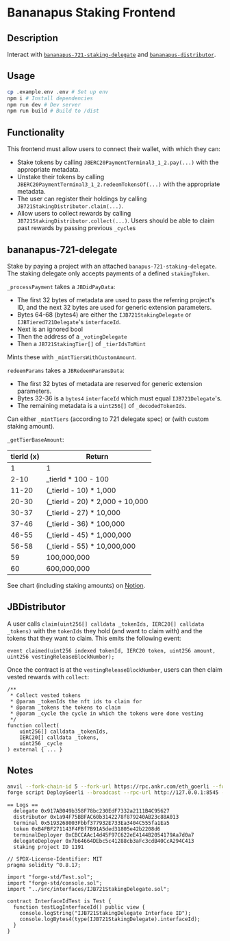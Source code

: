 # Bananapus Staking Frontend

## Description

Interact with [`bananapus-721-staking-delegate`](https://github.com/Bananapus/bananapus-721-staking-delegate/tree/feat/concept) and [`bananapus-distributor`](https://github.com/Bananapus/bananapus-distributor/tree/juice-distributor-alt).

## Usage

```bash
cp .example.env .env # Set up env
npm i # Install dependencies
npm run dev # Dev server
npm run build # Build to /dist
```

## Functionality

This frontend must allow users to connect their wallet, with which they can:
- Stake tokens by calling `JBERC20PaymentTerminal3_1_2.pay(...)` with the appropriate metadata.
- Unstake their tokens by calling `JBERC20PaymentTerminal3_1_2.redeemTokensOf(...)` with the appropriate metadata.
- The user can register their holdings by calling `JB721StakingDistributor.claim(...)`.
- Allow users to collect rewards by calling `JB721StakingDistributor.collect(...)`. Users should be able to claim past rewards by passing previous `_cycle`s

## bananapus-721-delegate

Stake by paying a project with an attached `banapus-721-staking-delegate`. The staking delegate only accepts payments of a defined `stakingToken`.

`_processPayment` takes a `JBDidPayData`:
- The first 32 bytes of metadata are used to pass the referring project's ID, and the next 32 bytes are used for generic extension parameters.
- Bytes 64-68 (bytes4) are either the `IJB721StakingDelegate` or `IJBTiered721Delegate`'s `interfaceId`.
- Next is an ignored bool
- Then the address of a `_votingDelegate`
- Then a `JB721StakingTier[]` of `_tierIdsToMint`

Mints these with `_mintTiersWithCustomAmount`.

`redeemParams` takes a `JBRedeemParamsData`:
- The first 32 bytes of metadata are reserved for generic extension parameters.
- Bytes 32-36 is a `bytes4` `interfaceId` which must equal `IJB721Delegate`'s.
- The remaining metadata is a `uint256[]` of `_decodedTokenIds`.

Can either `_mintTiers` (according to 721 delegate spec) or (with custom staking amount).

`_getTierBaseAmount`:

| tierId (x) | Return |
| --- | --- |
| 1 | 1 |
| 2-10 | \_tierId * 100 - 100 |
| 11-20 | (\_tierId - 10) * 1,000 |
| 20-30 | (\_tierId - 20) * 2,000 + 10,000 |
| 30-37 | (\_tierId - 27) * 10,000 |
| 37-46 | (\_tierId - 36) * 100,000 |
| 46-55 | (\_tierId - 45) * 1,000,000 |
| 56-58 | (\_tierId - 55) * 10,000,000 |
| 59 | 100,000,000 |
| 60 | 600,000,000 |

See chart (including staking amounts) on [Notion](https://www.notion.so/juicebox/veBanny-proposal-from-Jango-2-68c6f578bef84205a9f87e3f1057aa37).

## JBDistributor

A user calls `claim(uint256[] calldata _tokenIds, IERC20[] calldata _tokens)` with the `tokenIds` they hold (and want to claim with) and the tokens that they want to claim. This emits the following event:

```sol
event claimed(uint256 indexed tokenId, IERC20 token, uint256 amount, uint256 vestingReleaseBlockNumber);
```

Once the contract is at the `vestingReleaseBlockNumber`, users can then claim vested rewards with `collect`:

```sol
/**
 * Collect vested tokens
 * @param _tokenIds the nft ids to claim for
 * @param _tokens the tokens to claim
 * @param _cycle the cycle in which the tokens were done vesting
 */
function collect(
    uint256[] calldata _tokenIds,
    IERC20[] calldata _tokens,
    uint256 _cycle
) external { ... }
```

## Notes

```bash
anvil --fork-chain-id 5 --fork-url https://rpc.ankr.com/eth_goerli --fork-block-number <block-number>
forge script DeployGoerli --broadcast --rpc-url http://127.0.0.1:8545 --sender <sender> --private-key <private-key>
```

```
== Logs ==
  delegate 0x917AB049b358F78bc230EdF7332a2111B4C95627
  distributor 0x1a94F75BBFAC60b3142278f879240AB23c88A013
  terminal 0x5193268003Fbbf377932E733Ea3404C555fa1Ea5
  token 0xB4FBF271143F4FBf7B91A5ded31805e42b2208d6
  terminalDeployer 0xCBCCAAc14d45F97C622eE4144B2054179Aa7d0a7
  delegateDeployer 0x7b64664DEbc5c41288cb3aFc3cdB40CcA294C413
  staking project ID 1191
```

```solidity
// SPDX-License-Identifier: MIT
pragma solidity ^0.8.17;

import "forge-std/Test.sol";
import "forge-std/console.sol";
import "../src/interfaces/IJB721StakingDelegate.sol";

contract InterfaceIdTest is Test {
  function testLogInterfaceId() public view {
    console.logString("IJB721StakingDelegate Interface ID");
    console.logBytes4(type(IJB721StakingDelegate).interfaceId);
  }
}
```
